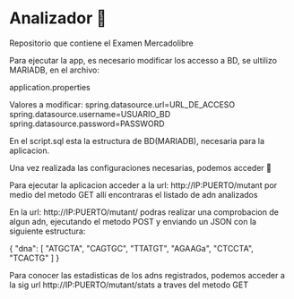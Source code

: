 # Analizador :octopus:
Repositorio que contiene el Examen Mercadolibre


Para ejecutar la app, es necesario modificar los accesso a BD, se ultilizo MARIADB, en el archivo:

application.properties

Valores a modificar:
spring.datasource.url=URL_DE_ACCESO
spring.datasource.username=USUARIO_BD
spring.datasource.password=PASSWORD

En el script.sql esta la  estructura de BD(MARIADB), necesaria para la aplicacion.

Una vez realizada las configuraciones necesarias, podemos acceder :rocket:

Para ejecutar la aplicacion acceder a la url: http://IP:PUERTO/mutant  por medio del metodo GET allí encontraras el listado de adn analizados

En la url:  http://IP:PUERTO/mutant/ podras realizar una comprobacion de algun adn, ejecutando el metodo POST y enviando un JSON con la siguiente estructura:

{
    "dna": [
        "ATGCTA",
        "CAGTGC",
        "TTATGT",
        "AGAAGa",
        "CTCCTA",
        "TCACTG"
    ]
}

Para conocer las estadisticas de los adns registrados, podemos acceder a la sig url http://IP:PUERTO/mutant/stats a traves del metodo GET


